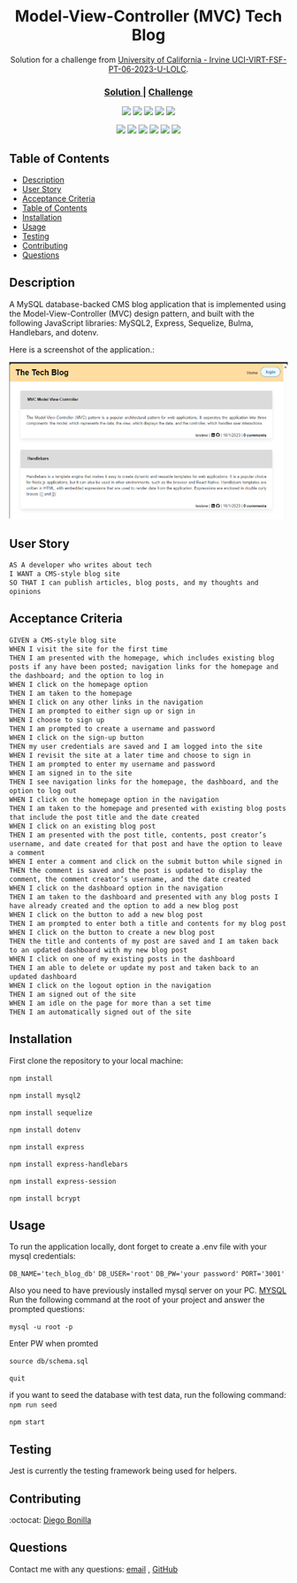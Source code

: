 <h1 align="center">Model-View-Controller (MVC) Tech Blog</h1>

<div align="center">
   Solution for a challenge from  <a href="https://git.bootcampcontent.com/University-of-California---Irvine/UCI-VIRT-FSF-PT-06-2023-U-LOLC/-/tree/main/14-MVC/02-Challenge" target="_blank">University of California - Irvine
UCI-VIRT-FSF-PT-06-2023-U-LOLC</a>.
</div>

<div align="center">
  <h3>
    <a href="https://github.com/drbv27/MVC-Tech-Blog">
      Solution
    </a>
    <span> | </span>
    <a href="https://git.bootcampcontent.com/University-of-California---Irvine/UCI-VIRT-FSF-PT-06-2023-U-LOLC/-/tree/main/14-MVC/02-Challenge">
      Challenge
    </a>
  </h3>
</div>
  
<p align="center">
    <img src="https://img.shields.io/github/repo-size/drbv27/MVC-Tech-Blog" />
    <img src="https://img.shields.io/github/languages/top/drbv27/MVC-Tech-Blog"  />
    <img src="https://img.shields.io/github/issues/drbv27/MVC-Tech-Blog" />
    <img src="https://img.shields.io/github/last-commit/drbv27/MVC-Tech-Blog" >
    <a href="https://github.com/drbv27"><img src="https://img.shields.io/github/followers/drbv27?style=social" target="_blank" /></a>
</p>
  
<p align="center">
    <img src="https://img.shields.io/badge/javascript-yellow" />
    <img src="https://img.shields.io/badge/express-orange" />
    <img src="https://img.shields.io/badge/sequelize-blue"  />
    <img src="https://img.shields.io/badge/handlebars-red"  />
    <img src="https://img.shields.io/badge/mySQL-blue"  />
    <img src="https://img.shields.io/badge/dotenv-green" />
</p>

<!-- TABLE OF CONTENTS -->

## Table of Contents
- [Description](#description)
- [User Story](#user-story)
- [Acceptance Criteria](#acceptance-criteria)
- [Table of Contents](#table-of-contents)
- [Installation](#installation)
- [Usage](#usage)
- [Testing](#testing)
- [Contributing](#contributing)
- [Questions](#questions)

<!------------Description------------>   
## Description

A MySQL database-backed CMS blog application that is implemented using the Model-View-Controller (MVC) design pattern, and built with the following JavaScript libraries: MySQL2, Express, Sequelize, Bulma, Handlebars, and dotenv.

  
Here is a screenshot of the application.:
  
![tech blog](screenshot.png)

<!------------User Story------------>
## User Story

```
AS A developer who writes about tech
I WANT a CMS-style blog site
SO THAT I can publish articles, blog posts, and my thoughts and opinions
```
<!------------Acceptance Criteria------------>
## Acceptance Criteria

```
GIVEN a CMS-style blog site
WHEN I visit the site for the first time
THEN I am presented with the homepage, which includes existing blog posts if any have been posted; navigation links for the homepage and the dashboard; and the option to log in
WHEN I click on the homepage option
THEN I am taken to the homepage
WHEN I click on any other links in the navigation
THEN I am prompted to either sign up or sign in
WHEN I choose to sign up
THEN I am prompted to create a username and password
WHEN I click on the sign-up button
THEN my user credentials are saved and I am logged into the site
WHEN I revisit the site at a later time and choose to sign in
THEN I am prompted to enter my username and password
WHEN I am signed in to the site
THEN I see navigation links for the homepage, the dashboard, and the option to log out
WHEN I click on the homepage option in the navigation
THEN I am taken to the homepage and presented with existing blog posts that include the post title and the date created
WHEN I click on an existing blog post
THEN I am presented with the post title, contents, post creator’s username, and date created for that post and have the option to leave a comment
WHEN I enter a comment and click on the submit button while signed in
THEN the comment is saved and the post is updated to display the comment, the comment creator’s username, and the date created
WHEN I click on the dashboard option in the navigation
THEN I am taken to the dashboard and presented with any blog posts I have already created and the option to add a new blog post
WHEN I click on the button to add a new blog post
THEN I am prompted to enter both a title and contents for my blog post
WHEN I click on the button to create a new blog post
THEN the title and contents of my post are saved and I am taken back to an updated dashboard with my new blog post
WHEN I click on one of my existing posts in the dashboard
THEN I am able to delete or update my post and taken back to an updated dashboard
WHEN I click on the logout option in the navigation
THEN I am signed out of the site
WHEN I am idle on the page for more than a set time
THEN I am automatically signed out of the site
```
   

<!------------Installation------------>
## Installation
First clone the repository to your local machine:
  
`npm install`

`npm install mysql2`

`npm install sequelize`

`npm install dotenv`

`npm install express`

`npm install express-handlebars`

`npm install express-session`

`npm install bcrypt`


<!------------Usage------------> 
## Usage
To run the application locally,
dont forget to create a .env file with your mysql credentials:

`DB_NAME='tech_blog_db'`
`DB_USER='root'`
`DB_PW='your password'`
`PORT='3001'`

Also
you need to have previously installed mysql server on your PC.
<a href="https://www.mysql.com/downloads/">MYSQL</a>
Run the following command at the root of your project and answer the prompted questions:

`mysql -u root -p`

Enter PW when promted

`source db/schema.sql`

`quit`

if you want to seed the database with test data, run the following command:
`npm run seed`
  
`npm start`

## Testing

Jest is currently the testing framework being used for helpers.

## Contributing
:octocat: [Diego Bonilla](https://github.com/drbv27)

## Questions
Contact me with any questions: [email](mailto:drbv27@gmail.com) , [GitHub](https://github.com/drbv27)<br />